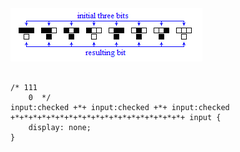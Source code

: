 <img src="assets/rule110.gif">

```

/* 111
    0  */
input:checked +*+ input:checked +*+ input:checked +*+*+*+*+*+*+*+*+*+*+*+*+*+*+*+*+*+*+*+ input {
	display: none;
}
```
